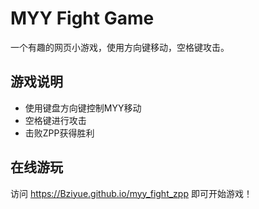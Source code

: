 # MYY Fight Game

一个有趣的网页小游戏，使用方向键移动，空格键攻击。

## 游戏说明
- 使用键盘方向键控制MYY移动
- 空格键进行攻击
- 击败ZPP获得胜利

## 在线游玩
访问 https://Bziyue.github.io/myy_fight_zpp 即可开始游戏！ 